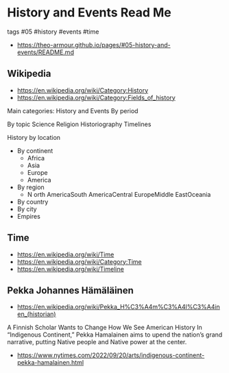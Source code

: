 # History and Events Read Me

tags #05 #history #events #time

* https://theo-armour.github.io/pages/#05-history-and-events/README.md

## Wikipedia

* https://en.wikipedia.org/wiki/Category:History
* https://en.wikipedia.org/wiki/Category:Fields_of_history

Main categories: History and Events
By period

By topic
Science
Religion
Historiography
Timelines

History by location
* By continent
  * Africa
  * Asia
  * Europe
  * America
* By region
  * N orth AmericaSouth AmericaCentral EuropeMiddle EastOceania
* By country
* By city
* Empires


## Time

* https://en.wikipedia.org/wiki/Time
* https://en.wikipedia.org/wiki/Category:Time
* https://en.wikipedia.org/wiki/Timeline


## Pekka Johannes Hämäläinen

* https://en.wikipedia.org/wiki/Pekka_H%C3%A4m%C3%A4l%C3%A4inen_(historian)

A Finnish Scholar Wants to Change How We See American History
In “Indigenous Continent,” Pekka Hamalainen aims to upend the nation’s grand narrative, putting Native people and Native power at the center.
* https://www.nytimes.com/2022/09/20/arts/indigenous-continent-pekka-hamalainen.html
